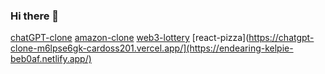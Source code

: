 ### Hi there 👋
 
 [chatGPT-clone](https://chatgpt-clone-m6lpse6gk-cardoss201.vercel.app/)
 [amazon-clone](https://amazon-clone-8e9cpna9e-cardoss201.vercel.app/)
 [web3-lottery](https://matic-lottery.vercel.app/)
 [react-pizza](https://chatgpt-clone-m6lpse6gk-cardoss201.vercel.app/](https://endearing-kelpie-beb0af.netlify.app/)

